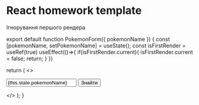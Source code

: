 # React homework template

Ігнорування першого рендера

export default function PokemonForm({ pokemonName }) { const [pokemonName,
setPokemonName] = useState(); const isFirstRender = useRef(true) useEffect(()=>{
if(isFirstRender.current){ isFirstRender.current = false; return; } })

return ( <> <form onSubmit={this.handleSubmit}> <input
          type="text"
          name="pokemonName"
          value={this.state.pokemonName}
          onChange={this.handleNameChange}
        /> <button type="submit">Знайти</button> </form> </> ); }
